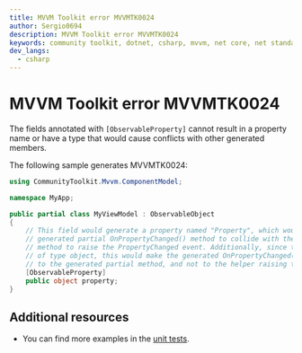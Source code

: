 ```yaml
---
title: MVVM Toolkit error MVVMTK0024
author: Sergio0694
description: MVVM Toolkit error MVVMTK0024
keywords: community toolkit, dotnet, csharp, mvvm, net core, net standard, source generators
dev_langs:
  - csharp
---
```


# MVVM Toolkit error MVVMTK0024

The fields annotated with `[ObservableProperty]` cannot result in a property name or have a type that would cause conflicts with other generated members.

The following sample generates MVVMTK0024:

```csharp
using CommunityToolkit.Mvvm.ComponentModel;

namespace MyApp;

public partial class MyViewModel : ObservableObject
{
    // This field would generate a property named "Property", which would cause the
    // generated partial OnPropertyChanged() method to collide with the base helper
    // method to raise the PropertyChanged event. Additionally, since the field is
    // of type object, this would make the generated OnPropertyChanged() call bind
    // to the generated partial method, and not to the helper raising the event.
    [ObservableProperty]
    public object property;
}
```

## Additional resources

- You can find more examples in the [unit tests](https://github.com/CommunityToolkit/dotnet/tree/main/tests/CommunityToolkit.Mvvm.SourceGenerators.UnitTests).
